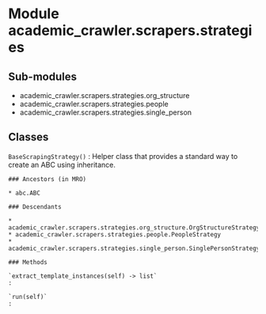 Module academic_crawler.scrapers.strategies
===========================================

Sub-modules
-----------
* academic_crawler.scrapers.strategies.org_structure
* academic_crawler.scrapers.strategies.people
* academic_crawler.scrapers.strategies.single_person

Classes
-------

`BaseScrapingStrategy()`
:   Helper class that provides a standard way to create an ABC using
    inheritance.

    ### Ancestors (in MRO)

    * abc.ABC

    ### Descendants

    * academic_crawler.scrapers.strategies.org_structure.OrgStructureStrategy
    * academic_crawler.scrapers.strategies.people.PeopleStrategy
    * academic_crawler.scrapers.strategies.single_person.SinglePersonStrategy

    ### Methods

    `extract_template_instances(self) ‑> list`
    :

    `run(self)`
    :